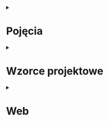 <details><summary><h1>Pojęcia</h1></summary>

<details><summary><h2>Założenia programowania obiektowego</h2></summary>

### Hermetyzacja
> Ukrywanie składowych (pól, metod) tak, aby były one dostępne tylko wewnątrz danej klasy

- wyodrębnia interfejs (możemy zmieniać prywatną implementację bez złamania kontraktu)
- uodparnia model na błędy (chronimy wewnętrzny stan sprawdzeniem poprawności argumentów)
- lepiej odzwierciedla rzeczywistość
  - :x: `decimal Account.Balance += -10`
  - :heavy_check_mark: `Account.Deposit(decimal amount)` + `Account.Withdraw(decimal amount)`

### Dziedziczenie
> Mechanizm pozwalający na współdzielenie części zachowań poprzez definiowanie zależności derived/base

- redukuje duplikacje w kodzie
- pojedynczy punkt zmian/poprawek
- relacja: **is-a** (nie mylić z **has-a**)

### Polimorfizm
> Zdolność (obiektu - dziedziczenie, metody - przeładowania) do przybierania wielu form

- ten sam interfejs prowadzi do różnych zachowań
  - :x: `void DrawCircle(Circle circle)` + `void DrawSquare(Square square)`
  - :heavy_check_mark: `void Draw(Shape shape)` + `Draw(new Circle())`, `Draw(new Square())`

### Abstrakcja
> Obiekty mogą być reprezentowane jako modele stanowiące uproszczenie problemu. Wykonują one zadania bez zdradzania jak zostały one zrealizowane.

- wyodrębnienie (generalizacja) funkcjonalności, które mogą być zastosowane w innych kontekstach
  - :heavy_check_mark: `Sms : Message`, `Email : Message`, wspólna funkcjonalność: `Message.Send()`

### Różnice: hermetyzacja vs abstrakcja
- hermetyzacja: ukrycie informacji, abstrakcja: ukrycie implementacji
- hermetyzacja: gettery/settery, abstrakcja: abstract classes, interfaces

</details>

<details><summary><h2>SOLID</h2></summary>

### Single Responsibility Principle
> Klasa powinna mieć tylko jedną odpowiedzialność (nigdy nie powinien istnieć więcej niż jeden powód do modyfikacji klasy).

### Open-Closed Principle
> Klasy (encje) powinny być otwarte na rozszerzenia i zamknięte na modyfikacje.

### Liskov Substitution Principle
> Funkcje które używają wskaźników lub referencji do klas bazowych, muszą być w stanie używać również obiektów klas dziedziczących po klasach bazowych, bez dokładnej znajomości tych obiektów.
- przykłady:
  - kwadrat dziedziczący po prostokącie: kwadrat **jest** prostokątem, jednak przy implementacjach z metodami `.SetWidth()` i `.SetHeight()`, które mają sens dla `Rectangle`, klasa dziedzicząca `Square : Rectangle` musiałaby je nadpisać żeby wywołanie `.SetWidth()` wywoływało jednocześnie `.SetHeight()` do tej samej wartości. To z kolei mogłoby popsuć np. unit test, który przyjmuje `Rectangle` (a więc potencjalnie też i `Square`), a następnie liczy jego pole poprzez ustawienie boków odpowiednio do długości 2 i 3. Jeżeli policzylibyśmy `rectangle.GetWidth() * rectangle.GetHeight()`, dla instancji _prawdziwego_ `Rectangle` dostalibyśmy 6, a dla `Square` 9.
  - struś dziedziczący po ptaku: struś **jest** ptakiem, jednak niektóre metody nie mają w jego kontekście sensu, jak np. `.Fly()`. Jeżeli do metody która spodziewa się dostać `Bird` i chce wywołać jego metodę latania, przekażemy instancję `Ostrich` aplikacja może znaleźć się w złym stanie przez to że struś nie potrafi latać.
### Interface Segregation Principle
> Wiele dedykowanych interfejsów jest lepsze niż jeden ogólny.

### Dependency Inversion Principle
> Wysokopoziomowe moduły nie powinny zależeć od modułów niskopoziomowych - zależności między nimi powinny wynikać z abstrakcji.

</details>

<details><summary><h2>Akronimy/buzzwordy</h2></summary>

## DRY - Don't Repeat Yourself
## KISS - Keep It Simple Stupid
## YAGNI - You Aren't Gonna Need It
## LOD - Law of Demeter
## SLAP - Single Level of Abstraction Principle
## CQRS - Command/Query Responsibility Separation
## API
- zbiór definicji i protokołów służących budowaniu oraz integrowaniu aplikacji
- kontrakt pomiędzy dostawcą _informacji_, a end-userem
- _mediator_ pomiędzy userami, a resource'ami których potrzebują

## Coupling/Cohesion

## Ko-/Kontra-/In-wariancja


</details>

</details>

<details><summary><h1>Wzorce projektowe</h1></summary>

Typowe rozwiązania problemów często napotykanych podczas projektowania oprogramowania. Stanowią plan, który po dostosowaniu pomaga poradzić sobie z konkretnym problemem.

**Nie mylić** z algorytmem. Algorytm opisuje konkretne kroki, które po zastosowaniu zawsze prowadzą do znanego rezultatu; wzorce projektowe stanowią wysokopoziomowy opis rozwiązania.

**Zalety**
- nie trzeba ich _znać_, ale prędzej czy później _wynajdzie_ się je samemu
- opisują wypróbowane rozwiązania
- opisują jak nie dopuścić do częstego problemu
- stanowią _wspólny język_ z innymi programistami ("_użyj singletona_")
- stanowią _core_ wielu frameworków, znając je musimy poznać tylko syntax bo zasady pozostają te same

**Wady**
- nadużywanie: _jeżeli masz do dyspozycji tylko młotek, to wszystko wygląda jak gwóźdź_
- bezmyślna copy-paste: wzorce **trzeba** dostosować do danego rozwiązania
- zbyt abstrakcyjny kod w przypadku prostych projektów

<details><summary><h2>Creational</h2></summary>

Opisują jak efektywnie tworzyć obiekty.

### Factory method
> Przekazuje odpowiedzialność za tworzenie obiektów do klas podrzędnych.

- metoda wytwórcza powinna zwracać _abstrakcję_, poszczególne podklasy mogą zwracać jej różne implementacje
- podobne do template method, ale różni się **celem** (_return \<T\>_ tj. stwórz coś, zamiast _void_ tj. zrób coś)

### Abstract factory
> Dostarcza interfejs do tworzenia całych rodzin spokrewnionych lub zależnych od siebie obiektów bez konieczności określania ich klas rzeczywistych.

- abstrakcyjne fabryki wytwarzają całe **spójne** rodziny produktów - np. `IUiElementFactory` pozwalające stworzyć abstrakcyjne `Button` oraz `Dialog`, który jest implementowany przez `HtmlElementFactory` (`HtmlButton`, `HtmlDialog`) oraz `WindowsElementFactory` (`WinButton`, `WinDialog`)
- często korzysta z factory method (to jedyne publiczne metody jakie znajdują się w abstrakcyjnej fabryce)
- factory method - dziedziczenie (**my** tworzymy _coś_), abstract factory - kompozycja (**mamy** fabrykę, która tworzy _coś_)

### Builder
> Oddziela konstrukcje złożonego obiektu od jego reprezentacji, dzięki czemu ten sam proces konstrukcji może prowadzić do różnych reprezentacji.

- hermetyzuje operacje niezbędne do stworzenia obiektu
- tworzenie w procedurze wielokrokowej (różnica względem factory)
- klient korzysta z interfejsu budowniczego, jego implementacja może być zmieniona bez jego wiedzy

### Prototype

### Singleton

### Simple factory
> Hermetyzuje tworzenie obiektu, zwłaszcza jeżeli proces tworzenia jest bardzo złożony.

- **nie** mylić z factory method/abstract factory
- ukrywa proces tworzenia (często skomplikowany)
- jeżeli obiekty były tworzone w różnych miejscach w kodzie, to mamy centralizacje i zmiany musimy wprowadzać tylko w jednym miejscu

</details>

<details><summary><h2>Structural</h2></summary>

Opisują jak efektywnie składać obiekty w większe struktury.

### Adapter
> Przekształca interfejs danej klasy do postaci innego interfejsu.

- pozwala na współpracę klas które ze względu na niekompatybilne interfejsy nie mogły ze sobą współpracować
- używamy kiedy nie mamy dostępu klasy i nie możemy do niej dodać interfejsu którego potrzebujemy
- adapter **implementuje** (_is-a_) interfejs docelowy oraz **posiada** (_has-a_) instancję obiektu adaptowanego, do którego deleguje żądania 
  - można też użyć dziedziczenia `Adapter : Source, IDestination`, ale tylko dla interfejsów (brak wielokrotnego dziedziczenia)
  
### Bridge
> Służy do rozdzielenia skomplikowanej hierarchii na dwie osobne, które mogą rosnąć niezależnie od siebie.

- problem powstaje podczas pracy ze strukturami które mogą rosnąć w różnych kierunkach np. kolorowa (czerwona, niebieska, różowa) figura (okrąg, kwadrat, prostokąt)
  - zazwyczaj rozwiązane dziedziczeniem: `RedCircle`, `BlueCircle`, `PinkCircle`, `RedSquare`, ...
  - dodanie któregokolwiek nowego wymiaru pociąga za sobą dodanie wielu nowych klas np. nowy kolor: `PurpleCircle`, `PurpleSquare`, `PurpleRectangle`
- rozwiązaniem jest przestawienie się z dziedziczenia na kompozycję, tj. figura **ma** kolor
- GoF używa terminologii abstrakcja (figura) + szczególna abstrakcja (kwadrat, ...) oraz implementacja (kolor) + konkretne implementacje (czerwony, ...), ale nie chodzi o pojęcia z programowania; to tylko nazwy
- przykład: UI + API
  - mamy dwie hierarchie: 
    - UI: dla normalnego użytkownika, dla administratora, dla moderatora
    - API: Windows, Linux, Mac
  - :x: nie rozwiązujemy tego przez ify (`if (IsOnMac()) DoSomethingMacLike()`) - straszne spaghetti
  - :x: nie rozwiązujemy tego przez dziedziczenie (`UserWindowsLogic`, `AdminWindowsLogic`, `UserMacLogic,` itd.) - eskplozja klas
  - :heavy_check_mark: rozwiązujemy to przez kompozycję (`class UserLogic` który zawiera `DeviceApi`)
    - _lewa_ (`class UserLogic`) i _prawa strona_ (`interface IDeviceApi`) mostu powiązane są abstrakcją
    - poszczególne implementacje prawej strony (`WindowsApi`, `LinuxApi`) mogą być modyfikowane bez wpłynięcia na - opierają się na abstrakcji
    - _lewą stronę_ mostu też możemy rozwijać poprzez `AdminLogic : UserLogic` + dodatkowe metody (ale to nie jest wymagane)

### Composite
> Pozwala łączyć obiekty w drzewa, a następnie jednolicie obsługiwać pojedyncze obiekty i ich zbiory.

- wykorzystuje rekurencję
- trzeba wyodrębnić wspólny interfejs dla liści i kompozytów
- **dekorator**: ma tylko jeden element podrzędny oraz dodaje nowe obowiązki, **kompozyt**: może mieć wiele elementów podrzędnych oraz nie dodaje nowych funkcjonalności
- przykład: PowerPoint grupowanie figur
  - interfejs `IShape` z metodą `.Move()`
  - okrąg `Circle : IShape`:
    - metoda `.Move()` przemieszcza po prostu siebie
  - zbiór okręgów/innych figur `Group : IShape`:
    - posiada metodę `.Add(IShape)`, dzięki czemu możemy mieć w środku zarówno pojedyncze figury jak i inne grupy
    - metoda `.Move()` iteruje po wszystkich `IShape` (figura/grupa figur) w sobie, a następnie wywołuje ich metodę move

### Decorator
> Pozwala na dynamiczne przydzielanie obiektowi nowych zachowań. Zapewnia alternatywny sposób rozszerzenia funkcjonalności.

- pozwala na uniknięcie eksplozji subklas
- wykorzystuje kompozycje (_has-a_), a nie dziedziczenie (_is-a_)
- klasy dekorujące są tego samego typu co dekorowane (interfejs)
- można je _chainować_, konsumer nie wie czy pracuje z dekoratorem czy z "_prawdziwym_" obiektem (i nie musi tego wiedzieć)
- nowe zachowania możemy wywołać przed lub po zachowaniu klasy dekorowanej, w zależności od tego co chcemy osiągnąć
- wada: niektóre frameworki DI mają problem żeby zarejestrować dekoratory ze względu na _circular dependency_
- przykład: stream `IStream`
  - zamiast: `CloudStream : IStream`, `CompressedCloudStream : CloudStream`, `EncryptedCloudStream : CloudStream`, `CompressedAndEncryptedCloudStream : CloudStream`
  - mamy: `CloudStream : IStream` + dwa dekoratory `CompressedStream : IStream`, `EncryptedStream : IStream` które przyjmują w konstruktorze `IStream` 

### Proxy
> Zapewnia obiekt pośredniczący który kontroluje dostęp do innego obiektu.

- implementacja podobna do decoratora, ale różni się **celem** (kontrola dostępu vs nowe funkcjonalności)
- proxy może sam stworzyć obiekt, dekorator dostaje go z zewnątrz
- typy proxy:
  - **remote** - pośredniczy z obiektem _zdalnym_, tj. na innym serwerze, w innej libce
  - **virtual** - lazy loading; kiedy stworzenie obiektu jest kosztowne
  - **protection** - kontrola dostępu do obiektu ("_mogę to wywołać czy nie mam uprawnień?_")
- przykład: logger który nie spamuje
  - pewna klasa (nie mamy do niej dostępu) potrzebuje loggera, ale loguje za dużo powtarzających się wiadomości przez co zapycha nam bazę danych
  - zamiast `Logger`, możemy jej dać `NonSpammingLoggerProxy` który w każdy wywołaniu metody `.Log(message)` będzie sprawdzał czy wiadomość była już zalogowana (cache)
    - jeżeli była - nic nie zrobi
    - jeżeli nie była - przekaże request do faktycznego loggera
  
### Façade
> Zapewnia prosty interfejs dla złożonego systemu.

- odseparowuje klienta od złożonego interfejsu
- ogranicza coupling: zamiast pracować z **n** klasami, pracujemy tylko z fasadą
- fasada **posiada** (_has-a_) elementy systemu i to do nich deleguje żądania
- przykład: chat
  - zamiast manualnego tworzenia użytkownika, nawiązania połączenia, uwierzytelniania, enkrypcji, kompresji, wysłania wiadomości i rozłączenia
  - łatwiej owinąć to w fasadę i wystawić tylko interfejs `.Send(from, to, message)`

### Flyweight
> Obniża ilość pamięci którą zużywa aplikacja.

- używamy kiedy mamy wiele obiektów i zajmują one dużo pamięci
- pyłkiem (_flyweight_) nazywamy konkretnie obiekt który jest współdzielony (przechowujący stan wewnętrzny_, tj. niezmienne dane)
- jako że pyłek jest współdzielony, najczęściej powinien być tylko read-only
- przykład: renderowanie ikon na mapie
  - budujemy a'la google maps, chcemy móc oznaczyć rzeczy (kawiarnie, restauracje itp.) na mapie
  - typowa implementacja miałaby `class Point` który miałby `float X`, `float Y`, `enum PointType { Cafe, Restaurant }` oraz `byte[] Icon`
    - mając tysiące kawiarni, dla każdej powtarzalibyśmy taki sam byte array ikony, który zajmuje dużo miejsca - out of RAM
  - lepiej zagregować `PointType` i `Icon` w osobnej klasie, np. `PointIcon`
    - wystawiamy fabrykę tworzącą `PointIcon`, która ma jakiś wewnętrzny cache - jak została już stworzona taka ikonka to ją zwróci, jak nie to stworzy, zapisze i zwróci
    - `PointIcon` jest naszym pyłkiem

</details>

<details><summary><h2>Behavioural</h2></summary>

Opisują jak efektywnie komunikować oraz dzielić się obowiązkami między obiektami.

### Chain of responsibility
> Pozwala przekazywać żadania wzdłuż łańcucha handlerów. Handlery mogą albo obsłużyć żądanie, albo przekazać je dalej.

- można ustalać kolejność obsługi żądania
- linked list: każdy node ma referencję do następnego elementu
  - SRP: tworzymy proste handlery które wiedzą jak obsłużyć żądanie
  - O/CP: można łatwo rozłączyć łańcuch i dodać/usunąć jakiś element bez naruszania innych
- dekorator: zawsze przekaże żądanie dalej, chain of responsibility: może zatrzymać procesowanie
- przykład: mouse click na UI
  - zdarzenie dostanie najpierw _najbardziej wewnętrzny_ element, jak nie obsłuży to bombelkujemy wyżej
  - klikamy np. na disabled button, jako że jest wyłączony - nie będzie obsługiwał zdarzenia
  - button znajduje się w jakimś gridzie, ale go też nie obchodzi akurat to kliknięcie (może w złym miejscu?)
  - grid znajduje się w oknie, a ono może np. wyświetlić tooltipa z wiadomością helpa

### Command
> Hermetyzuje żądania w postaci obiektów, co pozwala na parametryzowanie obiektów różnymi żądaniami oraz obsługiwanie operacji, które można wycofać.

- pozwala na składowanie żądań w formie obiektu, dzięki czemu można je przekazywać, kolejkować, zapisywać, undo-ować
- separuje klasę wysyłającą żądanie od konkretnej implementacji
- `interface ICommand` z jedną metodą `.Execute()`, ewentualnie `IUndoableCommand : ICommand` z metodą `.Undo()`
  - w C\#: `ICommand` posiada `.Execute(object param)`, `.CanExecute(object param)` oraz `event CanExecuteChanged`
- memento: składuje _stan_ obiektu (potencjalnie dużo pamięci), command w/ undo: składuje _wiedzę_ jak cofnąć komendę
- przykład: przycisk w edytorze tekstu
  - zamiast wielu podklas `OkButton`, `CancelButton`, `SaveButton` które zawierają swoją logikę, tworzymy jedną klasę `Button` która przyjmuje `ICommand` (`OkCommand`, `CancelCommand`, `SaveCommand`)
  - poszczególne komendy przyjmują w swoim konstruktorze serwisy do których delegują swoje operacje: `SaveCommand.Execute()` → `FileManager.SaveFile(file)`
  - dzięki temu ten sam kod (`SaveCommand`) może być użyty też w innych sytuacjach (np. użycie skrótu <kbd>CTRL</kbd> + <kbd>S</kbd>)

### Interpreter

### Iterator
> Zapewnia sekwencyjny dostęp do jakiegoś zbioru bez ujawniania jego wewnętrznej implementacji.

- Hermetyzacja zbioru: klient nie musi wiedzieć jaka jest kolekcja pod spodem, wystarczy mu możliwość iteracji
- SRP: zbiór nie jest odpowiedzialny za iterowanie się po sobie, zajmuje się tym jego iterator
- O/CP: można dodawać nowe iteratory (np. różne możliwości przejścia po drzewie binarnym) do tego samego zbioru
- można iterować tą samą kolekcję równolegle różnymi iteratorami (każdy przechowuje swój stan) 
- implementacja:
  - _ręcznie_: `bool MoveNext()` + `T GetCurrent()`
  - C#: `IEnumerator`/`IEnumerator<T>`
- przykład: książka kucharska
  - `Recipe` + iterator na `Ingredient`

### Mediator
> Ogranicza bezpośrednią komunikację między obiektami i zmusza je do współpracy wyłącznie za pośrednictwem obiektu mediatora.

- obiekty nie wiedzą o sobie, wiedzą tylko o mediatorze
- upraszcza system, bo cała _logika sterująca_ znajduje się w jednym miejscu
- zmniejsza liczbę komunikatów przesyłanych w systemie (zamiast n:n, n:1:n)
- mediatory mają tendencje do rozrastania się (_god object_)
- przykład: dialog box
  - dialog box zawiera button <kbd>Save</kbd> (enabled/disabled) oraz listview
  - chcemy żeby przycisk był enabled kiedy _coś_ jest wybrane w liście
  - listview nie informuje przycisku bezpośrednio, zamiast tego informuje mediator, a on przekazuje do innych zainteresowanych
  - dzięki temu możemy podpiąć dodatkowe kontrolki, np. label który będzie wyświetlał co zostało zaznaczone
- implementacja:
  - klasycznie: mediator tworzy komponenty i przekazuje do nich siebie. Komponenty po aktualizacji wywołują metodę mediatora `mediator.Updated(this)`. Mediator sprawdza co zostało zaktualizowane, a następnie wykonuje odpowiednie akcje (`if (component == listview) button.Enabled = listview.HasSelection`).
  - observer: mediator subskrybuje się do komponentów (`component.Subscribe(this)`), a następnie po jego powiadomieniu przez komponent `subscribers.ForEach(s => s.Notify(this))`, wykonuje odpowiednie akcje (`button.Enabled = listview.HasSelection`).

### Memento
> Pozwala zapisywać i przywracać wcześniejszy stan obiektu bez ujawniania szczegółów jego implementacji.

- zapewnia funkcję przywracania (`undo`)
- SRP/hermetyzacja głównego obiektu
  - poprzednie stany trzymamy w _memento_
  - zarządzaniem stanu zajmuje się _caretaker_  
- zapisywanie/przywracanie może być czasochłonne
- trzeba uważać na typy referencyjne: shallow/deep copy
- przykład: edytor tekstu
  - `Editor` - przechowuje zawartość, tytuł pliku, położenie kursora. Dostarcza metody `.GetState()`, `.RestoreState()`.
  - `EditorState` - przechowuje część/wszystkie parametry (np. samą zawartość)
  - `EditorHistory` - przechowuje listę (`Stack`) poprzednich stanów. Dostarcza metody `.Push(state)`, `.Pop()`.

### Observer
> Definiuje pomiędzy obiektami relację jeden-do-wielu w taki sposób, że kiedy wybrany obiekt zmienia swój stan, to wszystkie jego obiekty zależne zostają o tym powiadomione i automatycznie zaktualizowane.

- używany kiedy inne obiekty muszą zostać powiadomione o zmianie stanu jakiegoś obiektu
- publisher posiada 3 metody: `.Subscribe(subscriber)`, `.Unsubscribe(subscriber)` oraz `.Notify()`, często są zamykane w klasie bazowej lub osobnym obiekcie
- push vs pull:
  - push: publisher wysyła dane których potrzebują subskrybenci (`subscriber.Notify(int)`)
  - pull: subskrybenci pobierają dane których potrzebują (`subscriber.Notify(this)`)
- podobne wzorce:
  - **chain of command**: przekazuje żądania sekwencyjnie do momentu aż ktoś obsłuży, **observer**: _losowo_ (w środku jest _jakaś_ struktura, ale nie wiemy jaka i co/kiedy się podpięło) do wszystkich
  - **command**: enkapsuluje akcje, **observer**: enkapsuluje mechanizm powiadamiania
  - **mediator**: komponenty rozmawiają z punktem centralnym, **observer**: kompenenty mogą być jednocześnie publisherami i subskrybentami i być powiązane ze sobą
    - można też stworzyć mediatora z użyciem obserwatora, gdzie mediator będzie subskrybentem i będzie obserwował komponenty

### State
> Umożliwia obiektowi zmianę zachowania wraz ze zmianą jego wewnętrznego stanu. Po takiej zmianie funkcjonuje on jak inna klasa.

- :x: zazwyczaj implementowane za pomocą instrukcji warunkowych if/switch
  - nie skaluje (nowy stan = nowe zmiany)
  - dobre dla prostych i **skończonych** sytuacji
- :heavy_check_mark: możemy wykorzystać polimorfizm
  - poszczególne stany implementują ten sam interfejs
  - klasa główna deleguje wywołania do poszczególnych stanów
  - stan robi co musi, a następnie przełącza klasę główną w inny stan (referencję do klasy głównej dostaje przez konstruktor)
- podobne do strategii
  - strategia jest nieświadoma innych implementacji, state jest i może przestawiać aktualny tryb
  - obiekt może zawierać wiele strategii, state jest tylko jeden
- przykład: nawigacja
  - inaczej wyznaczamy drogę oraz ETA dla samochodu, roweru czy pójścia pieszo
  - możemy to rozwiązać ifami/switchem (`if (mode == TravelMode.Car)`) ale nie będzie to skalowało (nowy mode = nowy warunek)
  - lepiej wyodrębnić interfejs `ITravelMode` z metodami `.CalculateEta()` oraz `.GetDirection()`

### Strategy
> Definiuje rodzinę algorytmów i wkłada je w osobne klasy które można wymieniać. Sprawia że algorytm klienta staje się niezależny od konkretnej implementacji.

- izolacja algorytmu od szczegółów implementacji kroków
- umożliwia wybór algorytmu w trakcie runtime (wstrzykiwanie, nawet ify)
- można zapewnić nowe działanie bez modyfikacji klienta
- przykład: `ImageProcessor`
  - `ICompressor`: `JpegCompressor : ICompressor`, `PngCompressor : ICompressor`
  - `IFilter`: `BlackAndWhiteFilter : IFilter`, `HighContrastFilter : IFilter`

### Template method
> Definiuje szkielet algorytmu, przekazując realizację niektórych kroków klasom dziedziczącym. Pozwala im na realizację niektórych kroków, ale **nie pozwala** na zmianę struktury algorytmu.

- podobne do strategii (_has-a_ vs _is-a_)
- podobne do factory method, ale różni się **celem** (_void_ tj. zrób coś, zamiast _\<T\>_ tj. stwórz coś)
- klasy nie mogą zmieniać algorytmu głównego: _sealed_ jest defaultową opcją w C#, w Javie trzeba użyć _final_
- podkroki mogą być wymagane (`abstract`) albo opcjonalne (`virtual`: jakaś domyślna implementacja albo pusty _hook_)
- przykład: czytanie pliku
  - `Parser` z definicją `.Parse()` które otwiera plik, deleguje `.ProcessStream()` do klas dziedziczących oraz zamyka plik
  - klasy dziedziczące `CsvParser : Parser`, `HtmlParser : Parser`, `XmlParser : Parser`, które umieją czytać swoje formaty ze `Stream`

### Visitor
> Pozwala na dodanie nowych zachowań do struktur obiektów bez ich modyfikacji.

- używamy kiedy mamy niezmieniającą się strukturę obiektów i chcemy mieć możliwość dodawania na nich nowych operacji
- kiedy chcemy dodać nową operację, dodajemy nową implementację visitora
- poszczególne klasy przyjmują visitora (`.Accept(visitor)`) i wywołują odpowiednią dla siebie metodę interfejsu visitora (przez polimorfizm `.Visit(anchor)` lub sprecyzowaną nazwę `VisitAnchor(anchor)`)
- wady: złe dla niestabilnych struktur, brak dostępu do prywatnych składowych
- przykład: operacje na nodach html
  - zbiór jest zamknięty i zdefiniowany w standardzie, oprócz anchor, heading itd. nie będzie nowych node'ów
  - visitory dla nich będą różne w zależności od use case, np. `Highlight`, `Format`, `ExtractPlainText`
  - mając `visitor = new HighlightVisitor()` i listę node'ów, wywołamy na niej `.Accept(visitor)`. Każdy visitor poliformicznie wywoła odpowiednią dla siebie metodę visitora, przekazując do niej siebie `.Visit(this)`

### Null object
> Usuwa konieczność obsługi _NULL_ przez klienta.
- upraszcza kod - brak `if (obj != null)`
- powoduje problem w sytuacjach w których trzeba coś zwrócić z metody (bo skoro nie `throw null`, to co zwrócić?)

</details>

</details>

<details><summary><h1>Web</h1></summary>

<details><summary><h2>HTTP</h2></summary>

### Methods
- `GET`
  - pobiera wskazany zasób
- `POST` 
  - tworzy nowy zasób
  - pobiera dane w jeżeli musimy dostarczyć wielu parametrów (lub nie chcemy ich _pokazać_ w url)
  - robi wszystko inne co nie pasuje do innych metod 
- `PUT`
  - zastępuje wskazany zasób tym co przekazujemy
  - _(czasami)_ tworzy nowy zasób, jeżeli możemy mu nadać _id_ z góry
- `PATCH`
  - aktualizuje część wskazanego zasobu
- `DELETE`
  - kasuje wskazany zasób
- `HEAD`
  - zwraca to co `GET`, ale bez body
- `CONNECT`
  - używane do _https_; `GET` = _http_, `CONNECT` = _https_
  - służy do nawiązania komunikacji z serwerem (tunnel)
- `OPTIONS`
  - sprawdzenie możliwości serwera żeby dowiedzieć się _jak z nim gadać_
  - zwraca informacje o np. wersji HTTP,  
- `TRACE`
  - diagnostyka; jeżeli włączona serwer będzie zwracał dokładnie to co mu przesłaliśmy (_echo_)
  - kiedyś wykorzystywane do hackowania, bo niekiedy serwery zwracały również swoje wewnętrzne authentication headery
  
### Responses
- 1xx - Informational responses
  - 100 - continue
- 2xx - Sucessfull responses
  - 200 - ok
  - 201 - created (nagłówek `Location` powinien zawierać łącze do nowego zasobu)
  - 204 - no content (np. przy `DETELE` i `PUT`)
- 3xx - Redirection messages
  - 301 - moved permamenty
  - 304 - not modified (caching; zasób się nie zmienił więc możemy go nadal używać)
- 4xx - Client error responses
  - 400 - bad request (brakujące lub niepoprawne dane przesłane do servera)
  - 401 - unauthorized (użytkownik nie uwierzytelniony)
  - 403 - forbidden (użytkownik nie ma uprawnień)
  - 404 - not found
  - 409 - conflict (próba wykonania błędnej operacji, np. stworzenie czegoś o zduplikowanym _id_)
- 5xx - Server error responses
  - 500 - internal server error
  - 502 - bad gateway
  - 503 - service unavailable

</details>

<details><summary><h2>REST (REpresentational State Transfer)</h2></summary>

Zbiór architektonicznych wymagań. **Nie** jest protokołem ani żadnym standardem, można zbudować RESTful API na wiele sposobów.

- client-server
  - separation of concerns; nie musimy się _martwić_ o UI
- statelessness
  - klient musi przekazać wszystko czego potrzebuje serwer aby poprawnie zinterpretować żądanie
  - server nie utrzymuje sesji
  - dobre do high-performance, bo serwer nie musi trzymać śmieci
- cacheability
  - aby lepiej skalowało i było szybsze
  - używamy headerów aby określić czy coś może być scacheowane lub też nie
- layered system
  - ani klient ani serwer nie powinny zależeć od informacji czy komunikują się z aplikacją końcową czy _gadają_ przez proxy/inną warstwę
- uniform interface
  - zasoby są identyfikowane w requeście (np. w URI)
  - zasób powinien zawierać wszystko czego potrzebuje klient żeby go zmodyfikować/skasować
  - response'y zawierają opis jak pracować z wiadomością
  - HATEOAS (Hypermedia As The Engine Of Aplication State): mając główny link do API, klient powinien być w stanie _odkryć_ wszystkie resource'y których potrzebuje 
- code on demand (optional)
  - server może zwracać _kod wykonywalny_, np. skompilowane komponenty (Java applets)

</details>

<details><summary><h2>SOAP (Simple Object Access Protocol)</h2></summary>

</details>

<details><summary><h2>Identity</h2></summary>

### OAuth
### JWT

</details>